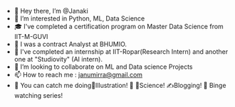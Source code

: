 - 👋 Hey there, I’m @Janaki
- 👀 I’m interested in Python, ML, Data Science
- 🎓 I've completed a certification program on Master Data Science from  IIT-M-GUVI
- 🌱 I was a contract Analyst at BHUMIO.
- 🌱 I've completed an internship at IIT-Ropar(Research Intern) and  another one at "Studiovity" (AI intern).
- 💞️ I’m looking to collaborate on ML and Data science Projects
- 📫 How to reach me : janumirra@gmail.com
- 💭 You can catch me doing🎨Illustration! 🧬 🧪Science! ✍️Blogging! 🍿 Binge watching series!


<!---
janumirra/janumirra is a ✨ special ✨ repository because its `README.md` (this file) appears on your GitHub profile.
You can click the Preview link to take a look at your changes.
--->
